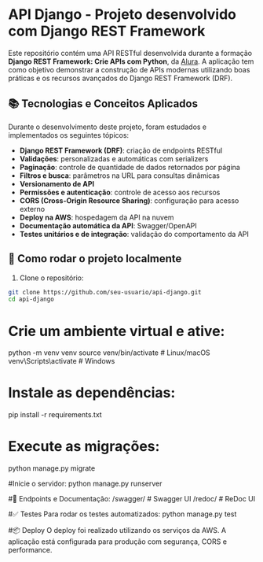 # API Django - Projeto desenvolvido com Django REST Framework

Este repositório contém uma API RESTful desenvolvida durante a formação **Django REST Framework: Crie APIs com Python**, da [Alura](https://www.alura.com.br). A aplicação tem como objetivo demonstrar a construção de APIs modernas utilizando boas práticas e os recursos avançados do Django REST Framework (DRF).

## 📚 Tecnologias e Conceitos Aplicados

Durante o desenvolvimento deste projeto, foram estudados e implementados os seguintes tópicos:

- **Django REST Framework (DRF)**: criação de endpoints RESTful
- **Validações**: personalizadas e automáticas com serializers
- **Paginação**: controle de quantidade de dados retornados por página
- **Filtros e busca**: parâmetros na URL para consultas dinâmicas
- **Versionamento de API**
- **Permissões e autenticação**: controle de acesso aos recursos
- **CORS (Cross-Origin Resource Sharing)**: configuração para acesso externo
- **Deploy na AWS**: hospedagem da API na nuvem
- **Documentação automática da API**: Swagger/OpenAPI
- **Testes unitários e de integração**: validação do comportamento da API

## 🔧 Como rodar o projeto localmente

1. Clone o repositório:

```bash
git clone https://github.com/seu-usuario/api-django.git
cd api-django
```
# Crie um ambiente virtual e ative:
python -m venv venv
source venv/bin/activate  # Linux/macOS
venv\Scripts\activate     # Windows

# Instale as dependências:
pip install -r requirements.txt

# Execute as migrações:
python manage.py migrate

#Inicie o servidor:
python manage.py runserver

#🚀 Endpoints e Documentação:
/swagger/     # Swagger UI
/redoc/       # ReDoc UI

#✅ Testes
Para rodar os testes automatizados:
python manage.py test


#📦 Deploy
O deploy foi realizado utilizando os serviços da AWS. A aplicação está configurada para produção com segurança, CORS e performance.
